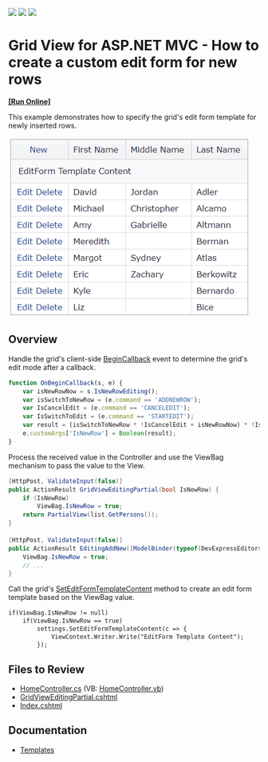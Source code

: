 <!-- default badges list -->
![](https://img.shields.io/endpoint?url=https://codecentral.devexpress.com/api/v1/VersionRange/128550700/14.2.6%2B)
[![](https://img.shields.io/badge/Open_in_DevExpress_Support_Center-FF7200?style=flat-square&logo=DevExpress&logoColor=white)](https://supportcenter.devexpress.com/ticket/details/T223758)
[![](https://img.shields.io/badge/📖_How_to_use_DevExpress_Examples-e9f6fc?style=flat-square)](https://docs.devexpress.com/GeneralInformation/403183)
<!-- default badges end -->
# Grid View for ASP.NET MVC - How to create a custom edit form for new rows
<!-- run online -->
**[[Run Online]](https://codecentral.devexpress.com/128550700/)**
<!-- run online end -->

This example demonstrates how to specify the grid's edit form template for newly inserted rows.

![Edit form template for new rows](EditFormTemplateForNewRows.png)

## Overview

Handle the grid's client-side [BeginCallback](https://docs.devexpress.com/AspNetMvc/js-MVCxClientGridView.PerformCallback(data)) event to determine the grid's edit mode after a callback.

```js
function OnBeginCallback(s, e) {
    var isNewRowNow = s.IsNewRowEditing();
    var isSwitchToNewRow = (e.command == 'ADDNEWROW');
    var IsCancelEdit = (e.command == 'CANCELEDIT');
    var IsSwitchToEdit = (e.command == 'STARTEDIT');
    var result = (isSwitchToNewRow * !IsCancelEdit + isNewRowNow) * !IsSwitchToEdit;
    e.customArgs['IsNewRow'] = Boolean(result);
}
```

Process the received value in the Controller and use the ViewBag mechanism to pass the value to the View.

```cs
[HttpPost, ValidateInput(false)]
public ActionResult GridViewEditingPartial(bool IsNewRow) {
    if (IsNewRow)
        ViewBag.IsNewRow = true;
    return PartialView(list.GetPersons());
}

[HttpPost, ValidateInput(false)]
public ActionResult EditingAddNew([ModelBinder(typeof(DevExpressEditorsBinder))] Person person) {
    ViewBag.IsNewRow = true;
    // ...
}
```

Call the grid's [SetEditFormTemplateContent](https://docs.devexpress.com/AspNetMvc/DevExpress.Web.Mvc.MVCxGridViewProperties.SetEditFormTemplateContent.overloads) method to create an edit form template based on the ViewBag value.

```cshtml
if(ViewBag.IsNewRow != null)
    if(ViewBag.IsNewRow == true)
        settings.SetEditFormTemplateContent(c => {
            ViewContext.Writer.Write("EditForm Template Content");
        });
```

## Files to Review

* [HomeController.cs](./CS/Sample/Controllers/HomeController.cs) (VB: [HomeController.vb](./VB/Sample/Controllers/HomeController.vb))
* [GridViewEditingPartial.cshtml](./CS/Sample/Views/Home/GridViewEditingPartial.cshtml)
* [Index.cshtml](./CS/Sample/Views/Home/Index.cshtml)

## Documentation

* [Templates](https://docs.devexpress.com/AspNetMvc/14721/common-features/templates)
